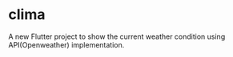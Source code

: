 # clima

A new Flutter project to show the current weather condition using API(Openweather) implementation.
